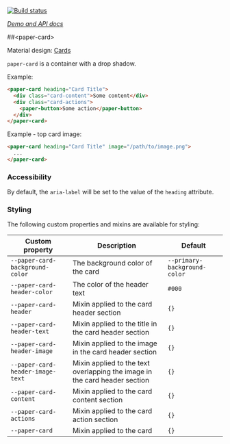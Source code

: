 
<!---

This README is automatically generated from the comments in these files:
paper-card.html

Edit those files, and our readme bot will duplicate them over here!
Edit this file, and the bot will squash your changes :)

The bot does some handling of markdown. Please file a bug if it does the wrong
thing! https://github.com/PolymerLabs/tedium/issues

-->

[![Build status](https://travis-ci.org/PolymerElements/paper-card.svg?branch=master)](https://travis-ci.org/PolymerElements/paper-card)

_[Demo and API docs](https://elements.polymer-project.org/elements/paper-card)_


##&lt;paper-card&gt;

Material design: [Cards](https://www.google.com/design/spec/components/cards.html)

`paper-card` is a container with a drop shadow.

Example:

```html
<paper-card heading="Card Title">
  <div class="card-content">Some content</div>
  <div class="card-actions">
    <paper-button>Some action</paper-button>
  </div>
</paper-card>
```

Example - top card image:

```html
<paper-card heading="Card Title" image="/path/to/image.png">
  ...
</paper-card>
```

### Accessibility

By default, the `aria-label` will be set to the value of the `heading` attribute.

### Styling

The following custom properties and mixins are available for styling:

| Custom property | Description | Default |
| --- | --- | --- |
| `--paper-card-background-color` | The background color of the card | `--primary-background-color` |
| `--paper-card-header-color` | The color of the header text | `#000` |
| `--paper-card-header` | Mixin applied to the card header section | `{}` |
| `--paper-card-header-text` | Mixin applied to the title in the card header section | `{}` |
| `--paper-card-header-image` | Mixin applied to the image in the card header section | `{}` |
| `--paper-card-header-image-text` | Mixin applied to the text overlapping the image in the card header section | `{}` |
| `--paper-card-content` | Mixin applied to the card content section | `{}` |
| `--paper-card-actions` | Mixin applied to the card action section | `{}` |
| `--paper-card` | Mixin applied to the card | `{}` |


